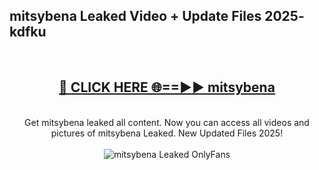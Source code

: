 <h2>mitsybena Leaked Video + Update Files 2025- kdfku</h2>
<br>
<div align="center">
<h2><a href="https://libra.edu.pl?mitsybena" rel="nofollow">🔴 CLICK HERE 🌐==►► mitsybena</a></h2>
<br>
Get mitsybena leaked all content. Now you can access all videos and pictures of mitsybena Leaked. New Updated Files 2025!
<br>
<br>
<a href="https://libra.edu.pl?mitsybena" rel="nofollow" data-target="animated-image.originalLink"><img src="https://i.ibb.co.com/WyWwxjT/player-gif2.gif" alt="mitsybena Leaked OnlyFans" style="max-width: 100%; display: inline-block;" data-target="animated-image.originalImage"></a>
</div>
<br>